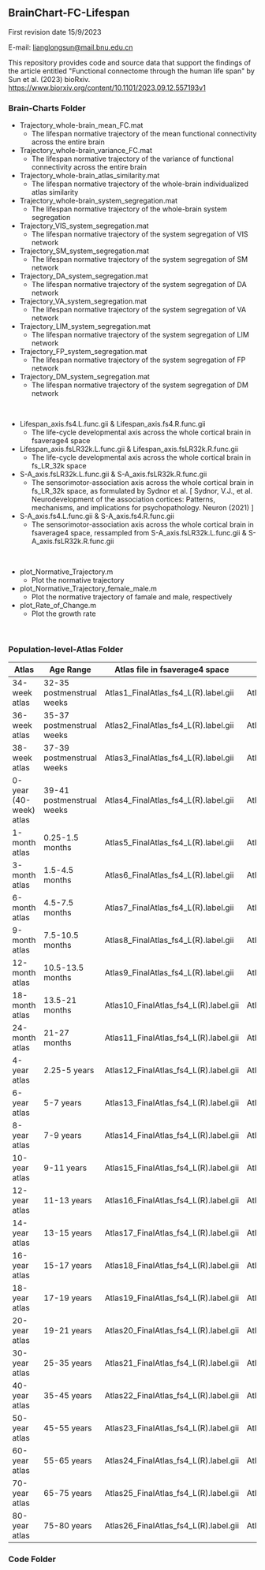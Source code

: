## BrainChart-FC-Lifespan


First revision date 15/9/2023


E-mail: lianglongsun@mail.bnu.edu.cn


This repository provides code and source data that support the findings of the article entitled "Functional connectome through the human life span" by Sun et al. (2023) bioRxiv. https://www.biorxiv.org/content/10.1101/2023.09.12.557193v1


### Brain-Charts Folder

- Trajectory_whole-brain_mean_FC.mat
  - The lifespan normative trajectory of the mean functional connectivity across the entire brain
- Trajectory_whole-brain_variance_FC.mat
  - The lifespan normative trajectory of the variance of functional connectivity across the entire brain
- Trajectory_whole-brain_atlas_similarity.mat
  - The lifespan normative trajectory of the whole-brain individualized atlas similarity
- Trajectory_whole-brain_system_segregation.mat
  - The lifespan normative trajectory of the whole-brain system segregation
- Trajectory_VIS_system_segregation.mat
  - The lifespan normative trajectory of the system segregation of VIS network
- Trajectory_SM_system_segregation.mat
  - The lifespan normative trajectory of the system segregation of SM network
- Trajectory_DA_system_segregation.mat
  - The lifespan normative trajectory of the system segregation of DA network
- Trajectory_VA_system_segregation.mat
  - The lifespan normative trajectory of the system segregation of VA network
- Trajectory_LIM_system_segregation.mat
  - The lifespan normative trajectory of the system segregation of LIM network
- Trajectory_FP_system_segregation.mat
  - The lifespan normative trajectory of the system segregation of FP network
- Trajectory_DM_system_segregation.mat
  - The lifespan normative trajectory of the system segregation of DM network

&nbsp;

- Lifespan_axis.fs4.L.func.gii & Lifespan_axis.fs4.R.func.gii
  - The life-cycle developmental axis across the whole cortical brain in fsaverage4 space
- Lifespan_axis.fsLR32k.L.func.gii & Lifespan_axis.fsLR32k.R.func.gii
  - The life-cycle developmental axis across the whole cortical brain in fs_LR_32k space
- S-A_axis.fsLR32k.L.func.gii & S-A_axis.fsLR32k.R.func.gii
  - The sensorimotor-association axis across the whole cortical brain in fs_LR_32k space, as formulated by Sydnor et al. [ Sydnor, V.J., et al. Neurodevelopment of the association cortices: Patterns, mechanisms, and implications for psychopathology. Neuron (2021) ]
- S-A_axis.fs4.L.func.gii & S-A_axis.fs4.R.func.gii
  - The sensorimotor-association axis across the whole cortical brain in fsaverage4 space, ressampled from S-A_axis.fsLR32k.L.func.gii & S-A_axis.fsLR32k.R.func.gii

&nbsp;

- plot_Normative_Trajectory.m
  - Plot the normative trajectory
- plot_Normative_Trajectory_female_male.m
  - Plot the normative trajectory of famale and male, respectively
- plot_Rate_of_Change.m
  - Plot the growth rate

&nbsp;

### Population-level-Atlas Folder

| Atlas                  | Age Range                | Atlas file in fsaverage4 space        | Atlas file in fs_LR_32k space          |
| ---------------------- | -------------------------- | ----------------------------------- | -------------------------------------- |
| 34-week atlas          | 32-35 postmenstrual weeks  | Atlas1_FinalAtlas_fs4_L(R).label.gii  | Atlas1_FinalAtlas_fsLR32k_L(R).label.gii  |
| 36-week atlas          | 35-37 postmenstrual weeks  | Atlas2_FinalAtlas_fs4_L(R).label.gii  | Atlas2_FinalAtlas_fsLR32k_L(R).label.gii  |
| 38-week atlas          | 37-39 postmenstrual weeks  | Atlas3_FinalAtlas_fs4_L(R).label.gii  | Atlas3_FinalAtlas_fsLR32k_L(R).label.gii  |
| 0-year (40-week) atlas | 39-41 postmenstrual weeks  | Atlas4_FinalAtlas_fs4_L(R).label.gii  | Atlas4_FinalAtlas_fsLR32k_L(R).label.gii  |
| 1-month atlas          | 0.25-1.5 months           | Atlas5_FinalAtlas_fs4_L(R).label.gii  | Atlas5_FinalAtlas_fsLR32k_L(R).label.gii  |
| 3-month atlas          | 1.5-4.5 months            | Atlas6_FinalAtlas_fs4_L(R).label.gii  | Atlas6_FinalAtlas_fsLR32k_L(R).label.gii  |
| 6-month atlas          | 4.5-7.5 months            | Atlas7_FinalAtlas_fs4_L(R).label.gii  | Atlas7_FinalAtlas_fsLR32k_L(R).label.gii  |
| 9-month atlas          | 7.5-10.5 months           | Atlas8_FinalAtlas_fs4_L(R).label.gii  | Atlas8_FinalAtlas_fsLR32k_L(R).label.gii  |
| 12-month atlas         | 10.5-13.5 months          | Atlas9_FinalAtlas_fs4_L(R).label.gii  | Atlas9_FinalAtlas_fsLR32k_L(R).label.gii  |
| 18-month atlas         | 13.5-21 months            | Atlas10_FinalAtlas_fs4_L(R).label.gii | Atlas10_FinalAtlas_fsLR32k_L(R).label.gii |
| 24-month atlas         | 21-27 months              | Atlas11_FinalAtlas_fs4_L(R).label.gii | Atlas11_FinalAtlas_fsLR32k_L(R).label.gii |
| 4-year atlas           | 2.25-5 years              | Atlas12_FinalAtlas_fs4_L(R).label.gii | Atlas12_FinalAtlas_fsLR32k_L(R).label.gii |
| 6-year atlas           | 5-7 years                 | Atlas13_FinalAtlas_fs4_L(R).label.gii | Atlas13_FinalAtlas_fsLR32k_L(R).label.gii |
| 8-year atlas           | 7-9 years                 | Atlas14_FinalAtlas_fs4_L(R).label.gii | Atlas14_FinalAtlas_fsLR32k_L(R).label.gii |
| 10-year atlas          | 9-11 years                | Atlas15_FinalAtlas_fs4_L(R).label.gii | Atlas15_FinalAtlas_fsLR32k_L(R).label.gii |
| 12-year atlas          | 11-13 years               | Atlas16_FinalAtlas_fs4_L(R).label.gii | Atlas16_FinalAtlas_fsLR32k_L(R).label.gii |
| 14-year atlas          | 13-15 years               | Atlas17_FinalAtlas_fs4_L(R).label.gii | Atlas17_FinalAtlas_fsLR32k_L(R).label.gii |
| 16-year atlas          | 15-17 years               | Atlas18_FinalAtlas_fs4_L(R).label.gii | Atlas18_FinalAtlas_fsLR32k_L(R).label.gii |
| 18-year atlas          | 17-19 years               | Atlas19_FinalAtlas_fs4_L(R).label.gii | Atlas19_FinalAtlas_fsLR32k_L(R).label.gii |
| 20-year atlas          | 19-21 years               | Atlas20_FinalAtlas_fs4_L(R).label.gii | Atlas20_FinalAtlas_fsLR32k_L(R).label.gii |
| 30-year atlas          | 25-35 years               | Atlas21_FinalAtlas_fs4_L(R).label.gii | Atlas21_FinalAtlas_fsLR32k_L(R).label.gii |
| 40-year atlas          | 35-45 years               | Atlas22_FinalAtlas_fs4_L(R).label.gii | Atlas22_FinalAtlas_fsLR32k_L(R).label.gii |
| 50-year atlas          | 45-55 years               | Atlas23_FinalAtlas_fs4_L(R).label.gii | Atlas23_FinalAtlas_fsLR32k_L(R).label.gii |
| 60-year atlas          | 55-65 years               | Atlas24_FinalAtlas_fs4_L(R).label.gii | Atlas24_FinalAtlas_fsLR32k_L(R).label.gii |
| 70-year atlas          | 65-75 years               | Atlas25_FinalAtlas_fs4_L(R).label.gii | Atlas25_FinalAtlas_fsLR32k_L(R).label.gii |
| 80-year atlas          | 75-80 years               | Atlas26_FinalAtlas_fs4_L(R).label.gii | Atlas26_FinalAtlas_fsLR32k_L(R).label.gii |

### Code Folder
